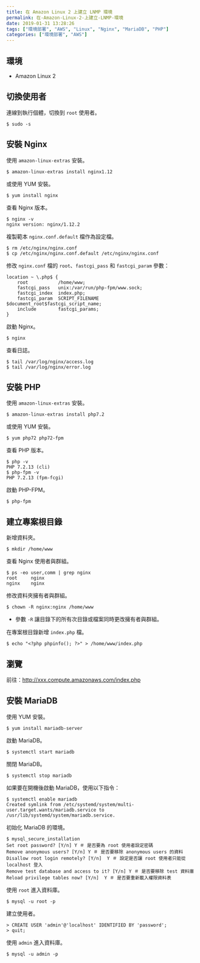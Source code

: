 ```yaml
---
title: 在 Amazon Linux 2 上建立 LNMP 環境
permalink: 在-Amazon-Linux-2-上建立-LNMP-環境
date: 2019-01-31 13:28:26
tags: ["環境部署", "AWS", "Linux", "Nginx", "MariaDB", "PHP"]
categories: ["環境部署", "AWS"]
---
```


## 環境
- Amazon Linux 2

## 切換使用者
連線到執行個體，切換到 `root` 使用者。
```
$ sudo -s
```

## 安裝 Nginx
使用 `amazon-linux-extras` 安裝。
```
$ amazon-linux-extras install nginx1.12
```

或使用 YUM 安裝。
```
$ yum install nginx
```

查看 Nginx 版本。
```
$ nginx -v
nginx version: nginx/1.12.2
```

複製範本 `nginx.conf.default` 檔作為設定檔。
```
$ rm /etc/nginx/nginx.conf
$ cp /etc/nginx/nginx.conf.default /etc/nginx/nginx.conf
```

修改 `nginx.conf` 檔的 `root`、`fastcgi_pass` 和 `fastcgi_param` 參數：
```CONF
location ~ \.php$ {
    root           /home/www;
    fastcgi_pass   unix:/var/run/php-fpm/www.sock;
    fastcgi_index  index.php;
    fastcgi_param  SCRIPT_FILENAME  $document_root$fastcgi_script_name;
    include        fastcgi_params;
}
```

啟動 Nginx。
```
$ nginx
```

查看日誌。
```
$ tail /var/log/nginx/access.log
$ tail /var/log/nginx/error.log
```

## 安裝 PHP
使用 `amazon-linux-extras` 安裝。
```
$ amazon-linux-extras install php7.2
```

或使用 YUM 安裝。
```
$ yum php72 php72-fpm
```

查看 PHP 版本。
```
$ php -v
PHP 7.2.13 (cli)
$ php-fpm -v
PHP 7.2.13 (fpm-fcgi)
```

啟動 PHP-FPM。
```
$ php-fpm
```

## 建立專案根目錄
新增資料夾。
```
$ mkdir /home/www
```

查看 Nginx 使用者與群組。
```
$ ps -eo user,comm | grep nginx
root     nginx
nginx    nginx
```

修改資料夾擁有者與群組。
```
$ chown -R nginx:nginx /home/www
```
- 參數 `-R` 讓目錄下的所有次目錄或檔案同時更改擁有者與群組。

在專案根目錄新增 `index.php` 檔。
```
$ echo "<?php phpinfo(); ?>" > /home/www/index.php
```

## 瀏覽
前往：http://xxx.compute.amazonaws.com/index.php

## 安裝 MariaDB
使用 YUM 安裝。
```
$ yum install mariadb-server
```

啟動 MariaDB。
```
$ systemctl start mariadb
```

關閉 MariaDB。
```
$ systemctl stop mariadb
```

如果要在開機後啟動 MariaDB，使用以下指令：
```
$ systemctl enable mariadb
Created symlink from /etc/systemd/system/multi-user.target.wants/mariadb.service to /usr/lib/systemd/system/mariadb.service.
```

初始化 MariaDB 的環境。
```
$ mysql_secure_installation
Set root password? [Y/n] Y ＃ 是否要為 root 使用者設定密碼
Remove anonymous users? [Y/n] Y ＃ 是否要移除 anonymous users 的資料
Disallow root login remotely? [Y/n]  Y ＃ 設定是否讓 root 使用者只能從 localhost 登入
Remove test database and access to it? [Y/n] Y ＃ 是否要移除 test 資料庫
Reload privilege tables now? [Y/n]  Y ＃ 是否要重新載入權限資料表
```

使用 `root` 進入資料庫。
```
$ mysql -u root -p
```

建立使用者。
```
> CREATE USER 'admin'@'localhost' IDENTIFIED BY 'password';
> quit;
```

使用 `admin` 進入資料庫。
```
$ mysql -u admin -p
```
